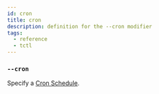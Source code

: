 ```yaml
---
id: cron
title: cron
description: definition for the --cron modifier
tags:
  - reference
  - tctl
---
```


### `--cron`

Specify a [Cron Schedule](/concepts/what-is-a-temporal-cron-job/#cron-schedules).
